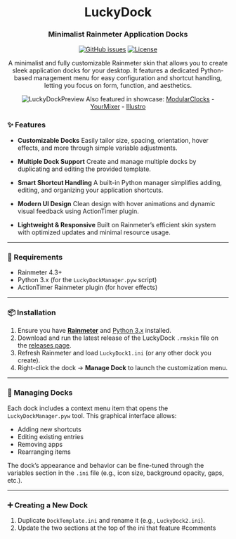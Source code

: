 <div align="center">

# LuckyDock
### Minimalist Rainmeter Application Docks

[![GitHub issues](https://img.shields.io/github/issues/7eventy7/luckydock.svg)](https://github.com/7eventy7/luckydock/issues)
[![License](https://img.shields.io/github/license/7eventy7/luckydock.svg)](https://github.com/7eventy7/luckydock/blob/main/LICENSE)

A minimalist and fully customizable Rainmeter skin that allows you to create sleek application docks for your desktop. It features a dedicated Python-based management menu for easy configuration and shortcut handling, letting you focus on form, function, and aesthetics.

![LuckyDockPreview](images/showcase.png)
Also featured in showcase: [ModularClocks](https://www.deviantart.com/jaxoriginals/art/ModularClocks-Clock-pack-883898019) - [YourMixer](https://forum.rainmeter.net/viewtopic.php?t=40108) - [Illustro](https://www.rainmeter.net/)

</div>

### ✨ Features
* **Customizable Docks**
  Easily tailor size, spacing, orientation, hover effects, and more through simple variable adjustments.

* **Multiple Dock Support**
  Create and manage multiple docks by duplicating and editing the provided template.

* **Smart Shortcut Handling**
  A built-in Python manager simplifies adding, editing, and organizing your application shortcuts.

* **Modern UI Design**
  Clean design with hover animations and dynamic visual feedback using ActionTimer plugin.

* **Lightweight & Responsive**
  Built on Rainmeter’s efficient skin system with optimized updates and minimal resource usage.

---

### 📝 Requirements
* Rainmeter 4.3+
* Python 3.x (for the `LuckyDockManager.pyw` script)
* ActionTimer Rainmeter plugin (for hover effects)

---

### 📦 Installation
1. Ensure you have **[Rainmeter](https://www.rainmeter.net/)** and [Python 3.x](https://www.python.org/ftp/python/3.13.3/python-3.13.3-amd64.exe) installed.
2. Download and run the latest release of the LuckyDock `.rmskin` file on the [releases page](https://github.com/7eventy7/luckydock/releases).
3. Refresh Rainmeter and load `LuckyDock1.ini` (or any other dock you create).
4. Right-click the dock → **Manage Dock** to launch the customization menu.

---

### 🧰 Managing Docks
Each dock includes a context menu item that opens the `LuckyDockManager.pyw` tool. This graphical interface allows:

* Adding new shortcuts
* Editing existing entries
* Removing apps
* Rearranging items

The dock’s appearance and behavior can be fine-tuned through the variables section in the `.ini` file (e.g., icon size, background opacity, gaps, etc.).

---

### ➕ Creating a New Dock
1. Duplicate `DockTemplate.ini` and rename it (e.g., `LuckyDock2.ini`).
2. Update the two sections at the top of the ini that feature #comments

